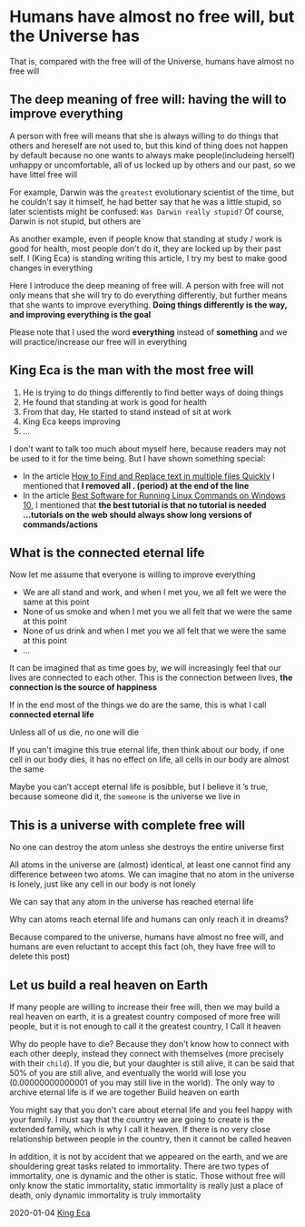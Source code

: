 Humans have almost no free will, but the Universe has
======

That is, compared with the free will of the Universe, humans have almost no free will

The deep meaning of free will: having the will to improve everything
----------

A person with free will means that she is always willing to do things that others and hereself are not used to, but this kind of thing does not happen by default because no one wants to always make people(includeing herself) unhappy or uncomfortable, all of us locked up by others and our past, so we have littel free will

For example, Darwin was the `greatest` evolutionary scientist of the time, but he couldn't say it himself, he had better say that he was a little stupid, so later scientists might be confused: `Was Darwin really stupid?` Of course, Darwin is not stupid, but others are

As another example, even if people know that standing at study / work is good for health, most people don't do it, they are locked up by their past self. I (King Eca) is standing writing this article, I try my best to make good changes in everything

Here I introduce the deep meaning of free will. A person with free will not only means that she will try to do everything differently, but further means that she wants to improve everything. **Doing things differently is the way, and improving everything is the goal**

Please note that I used the word **everything** instead of **something** and we will practice/increase our free will in everything

King Eca is the man with the most free will
---------

1. He is trying to do things differently to find better ways of doing things
2. He found that standing at work is good for health
3. From that day, He started to stand instead of sit at work
4. King Eca keeps improving
5. ...

I don't want to talk too much about myself here, because readers may not be used to it for the time being. But I have shown something special:

- In the article [How to Find and Replace text in multiple files Quickly](../web/best-software-find-replace-text-in-multiple-files/index.md) I mentioned that **I removed all . (period) at the end of the line**
- In the article [Best Software for Running Linux Commands on Windows 10](../win/software-to-run-linux-commands-on-windows/index.md), I mentioned that **the best tutorial is that no tutorial is needed ...tutorials on the web should always show long versions of commands/actions**

What is the connected eternal life
----------

Now let me assume that everyone is willing to improve everything

- We are all stand and work, and when I met you, we all felt we were the same at this point
- None of us smoke and when I met you we all felt that we were the same at this point
- None of us drink and when I met you we all felt that we were the same at this point
- ...

It can be imagined that as time goes by, we will increasingly feel that our lives are connected to each other. This is the connection between lives, **the connection is the source of happiness**

If in the end most of the things we do are the same, this is what I call **connected eternal life**

Unless all of us die, no one will die

If you can't imagine this true eternal life, then think about our body, if one cell in our body dies, it has no effect on life, all cells in our body are almost the same

Maybe you can’t accept eternal life is posibble, but I believe it ’s true, because someone did it, the `someone` is the universe we live in

This is a universe with complete free will
------------------

No one can destroy the atom unless she destroys the entire universe first

All atoms in the universe are (almost) identical, at least one cannot find any difference between two atoms. We can imagine that no atom in the universe is lonely, just like any cell in our body is not lonely

We can say that any atom in the universe has reached eternal life

Why can atoms reach eternal life and humans can only reach it in dreams?

Because compared to the universe, humans have almost no free will, and humans are even reluctant to accept this fact (oh, they have free will to delete this post)

Let us build a real heaven on Earth
---------------

If many people are willing to increase their free will, then we may build a real heaven on earth, it is a greatest country composed of more free will people, but it is not enough to call it the greatest country, I Call it heaven

Why do people have to die? Because they don't know how to connect with each other deeply, instead they connect with themselves (more precisely with their `child`). If you die, but your daughter is still alive, it can be said that 50% of you are still alive, and eventually the world will lose you (0.00000000000001 of you may still live in the world). The only way to archive eternal life is if we are together Build heaven on earth

You might say that you don't care about eternal life and you feel happy with your family. I must say that the country we are going to create is the extended family, which is why I call it heaven. If there is no very close relationship between people in the country, then it cannot be called heaven

In addition, it is not by accident that we appeared on the earth, and we are shouldering great tasks related to immortality. There are two types of immortality, one is dynamic and the other is static. Those without free will only know the static immortality, static immortality is really just a place of death, only dynamic immortality is truly immortality

<!--
We do not have free will, but the Universe does
https://www.reddit.com/r/philosophy/comments/ek5wy0/we_do_not_have_free_will_but_the_universe_does/
https://www.reddit.com/r/badphilosophy/comments/ek716c/we_do_not_have_free_will_but_the_universe_does/
https://www.reddit.com/r/evolution/comments/ek786p/we_do_not_have_free_will_but_the_universe_does/
https://news.ycombinator.com/item?id=21958952
https://voat.co/v/whatever/3594317

-->

2020-01-04 [King Eca](https://easiestsoft.com/stars/a-king-eca/)